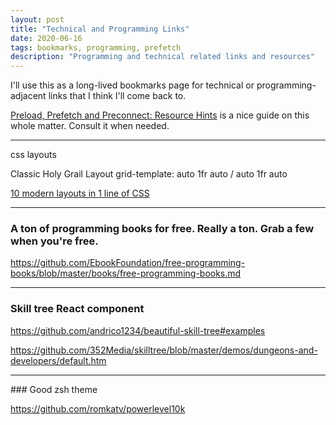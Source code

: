 ```yaml
---
layout: post
title: "Technical and Programming Links"
date: 2020-06-16
tags: bookmarks, programming, prefetch
description: "Programming and technical related links and resources"
---
```


I'll use this as a long-lived bookmarks page for technical or programming-adjacent links that I think I'll come back to.

[Preload, Prefetch and Preconnect: Resource Hints](https://wp-rocket.me/blog/preload-prefetch-preconnect-speed-site-browser-resource-hints/) is a nice guide on this whole matter. Consult it when needed.

---

css layouts

Classic Holy Grail Layout
grid-template: auto 1fr auto / auto 1fr auto

[10 modern layouts in 1 line of CSS](https://www.youtube.com/watch?v=qm0IfG1GyZU)


---
### A ton of programming books for free. Really a ton. Grab a few when you're free.

<https://github.com/EbookFoundation/free-programming-books/blob/master/books/free-programming-books.md>

---
### Skill tree React component

<https://github.com/andrico1234/beautiful-skill-tree#examples>

<https://github.com/352Media/skilltree/blob/master/demos/dungeons-and-developers/default.htm>

---
### Good zsh theme

<https://github.com/romkatv/powerlevel10k>
